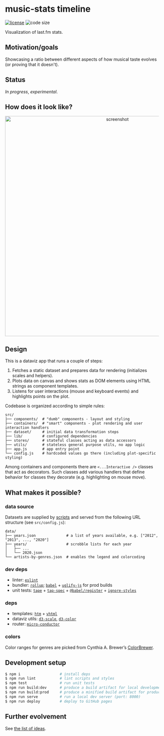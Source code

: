 # music-stats timeline

  [![license][license-image]][license-url]
  ![code size][code-size-image]

Visualization of last.fm stats.

## Motivation/goals
Showcasing a ratio between different aspects of how musical taste evolves (or proving that it doesn't).

## Status
*In progress*, *experimental*.

## How does it look like?
<p align="center">
  <a href="https://user-images.githubusercontent.com/2470363/73010037-deb52100-3e11-11ea-856b-2f9022b47f52.png">
    <img width="720" alt="screenshot" src="https://user-images.githubusercontent.com/2470363/73010037-deb52100-3e11-11ea-856b-2f9022b47f52.png" />
  </a>
</p>

## Design
This is a dataviz app that runs a couple of steps:
1. Fetches a static dataset and prepares data for rendering (initializes scales and helpers).
1. Plots data on canvas and shows stats as DOM elements using HTML strings as component templates.
1. Listens for user interactions (mouse and keyboard events) and highlights points on the plot.

Codebase is organized according to simple rules:
```
src/
├── components/  # "dumb" components - layout and styling
├── containers/  # "smart" components - plot rendering and user interaction handlers
├── dataset/     # initial data transformation steps
├── lib/         # configured dependencies
├── stores/      # stateful classes acting as data accessors
├── utils/       # stateless general purpose utils, no app logic
├── app.js       # app entry point
└── config.js    # hardcoded values go there (including plot-specific styling)
```

Among containers and components there are `<...Interactive />` classes that act as decorators.
Such classes add various handlers that define behavior for classes they decorate (e.g. highlighting on mouse move).

## What makes it possible?
### data source
Datasets are supplied by [scripts](https://github.com/music-stats/scripts#scrobble-timeline) and served from the following URL structure (see `src/config.js`):
```
data/
├── years.json              # a list of years available, e.g. ["2012", "2013", ..., "2020"]
├── years/                  # scrobble lists for each year
│   ├── ...
│   └── 2020.json
└── artists-by-genres.json  # enables the legend and colorcoding
```

### dev deps
* linter: [`eslint`](https://eslint.org/)
* bundler: [`rollup`](https://github.com/rollup/rollup); [`babel`](https://babeljs.io/) + [`uglify-js`](https://github.com/mishoo/UglifyJS2) for prod builds
* unit tests: [`tape`](https://github.com/substack/tape) + [`tap-spec`](https://github.com/scottcorgan/tap-spec) + [`@babel/register`](https://babeljs.io/docs/en/babel-register) + [`ignore-styles`](https://github.com/bkonkle/ignore-styles)

### deps
* templates: [`htm`](https://github.com/developit/htm) + [`vhtml`](https://github.com/developit/vhtml)
* dataviz utils: [`d3-scale`](https://github.com/d3/d3-scale), [`d3-color`](https://github.com/d3/d3-color)
* router: [`micro-conductor`](https://github.com/oleksmarkh/micro-conductor)

### colors
Color ranges for genres are picked from Cynthia A. Brewer’s [ColorBrewer](http://colorbrewer2.org/).

## Development setup
```bash
$ npm i                  # install deps
$ npm run lint           # lint scripts and styles
$ npm test               # run unit tests
$ npm run build:dev      # produce a build artifact for local development
$ npm run build:prod     # produce a minified build artifact for production
$ npm run serve          # run a local dev server (port: 8000)
$ npm run deploy         # deploy to GitHub pages
```

## Further evolvement
See [the list of ideas](/docs/ideas.md).

[license-image]: https://img.shields.io/github/license/music-stats/timeline.svg?style=flat-square
[license-url]: https://github.com/music-stats/timeline/blob/master/LICENSE
[code-size-image]: https://img.shields.io/github/languages/code-size/music-stats/timeline.svg?style=flat-square
